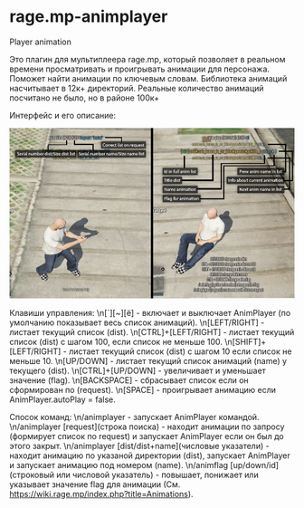 # rage.mp-animplayer
Player animation

Это плагин для мультиплеера rage.mp, который позволяет в реальном времени просматривать и проигрывать анимации для персонажа.
Поможет найти анимации по ключевым словам. Библиотека анимаций насчитывает в 12к+ директорий. Реальные количество анимаций посчитано не было, но в районе 100к+

Интерфейс и его описание:

![Иллюстрация интерфейса с кратким описанием](https://github.com/TurEduard/rage.mp-animplayer/blob/master/gui.png)

Клавиши управления:
\n[\`][\~][ё] - включает и выключает AnimPlayer (по умолчанию показывает весь список анимаций).
\n[LEFT/RIGHT] - листает текущий список (dist).
\n[CTRL]+[LEFT/RIGHT] -  листает текущий список (dist) с шагом 100, если список не меньше 100.
\n[SHIFT]+[LEFT/RIGHT] - листает текущий список (dist) с шагом 10 если список не меньше 10.
\n[UP/DOWN] - листает текущий список анимаций (name) у текущего (dist).
\n[CTRL]+[UP/DOWN] - увеличивает и уменьшает значение (flag).
\n[BACKSPACE] - сбрасывает список если он сформирован по (request).
\n[SPACE] - проигрывает анимацию если AnimPlayer.autoPlay = false.

Спосок команд:
\n/animplayer - запускает AnimPlayer командой.
\n/animplayer [request](строка поиска) - находит анимации по запросу (формирует список по request) и запускает AnimPlayer если он был до этого закрыт.
\n/animplayer [dist/dist+name](числовые указатели) - находит анимацию по указаной директории (dist), запускает AnimPlayer и запускает анимацию под номером (name).
\n/animflag [up/down/id](строковый или числовой указатель) - повышает, понижает или указывает значение flag для анимации (См. https://wiki.rage.mp/index.php?title=Animations).


